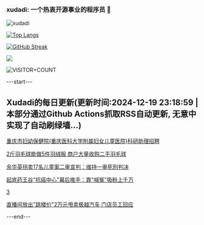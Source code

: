 ### xudadi: 一个热衷开源事业的程序员 👋

![xudadi](https://github-readme-stats-git-masterorgs-github-readme-stats-team.vercel.app/api?username=xudadi)

[![Top Langs](https://github-readme-stats.vercel.app/api/top-langs/?username=xudadi)](https://github.com/anuraghazra/github-readme-stats)

[![GitHub Streak](https://streak-stats.demolab.com?user=xudadi&locale=zh_Hans)](https://git.io/streak-stats)

![](https://raw.githubusercontent.com/xudadi/xudadi/main/assets/github-contribution-grid-snake.svg)

![VISITOR+COUNT](https://komarev.com/ghpvc/?username=xudadi&label=VISITOR+COUNT)


---start---

## Xudadi的每日更新(更新时间:2024-12-19 23:18:59 | 本部分通过Github Actions抓取RSS自动更新, 无意中实现了自动刷绿墙...)

[重庆市妇幼保健院(重庆医科大学附属妇女儿童医院)科研助理招聘](https://www.gongkaoleida.com/article/2237534)

[2斤羽毛球能做5件羽绒服 商户大量收购二手羽毛球](https://m.163.com/news/article/JJP1FDK4053469LG.html)

[余华英拐卖17名儿童案二审宣判：维持一审死刑判决](https://m.163.com/news/article/JJPBPH6I000189PS.html)

[起底药王谷"抗癌中心"幕后推手：靠"喊冤"吸粉上千万](https://m.163.com/news/article/JJOOFGLT0512D3VJ.html)

[3](https://m.163.com/touch/news/sub/domestic)

[直播间放出"跳楼价"2万元甩卖极越汽车 门店员工回应](https://m.163.com/news/article/JJP09682053469LG.html)

---end---
